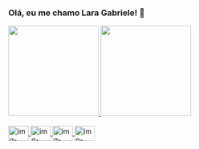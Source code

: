### Olá, eu me chamo Lara Gabriele! 👋

<div>
  <a href="https://github.com/laragabrieleb">
  <img height="180em" src="https://github-readme-stats.vercel.app/api?username=laragabrieleb&show_icons=true&theme=dracula&include_all_commits=true&count_private=true"/>
  <img height="180em" src="https://github-readme-stats.vercel.app/api/top-langs/?username=laragabrieleb&layout=compact&langs_count=16&theme=dracula"/>
</div>
  
<div style="display: inline_block"><br>
  <img align="center" alt="img-Csharp" height="30" width="40" src="https://cdn.jsdelivr.net/gh/devicons/devicon/icons/csharp/csharp-original.svg">
  <img align="center" alt="img-JavaScript" height="30" width="40" src="https://cdn.jsdelivr.net/gh/devicons/devicon/icons/javascript/javascript-plain.svg">
  <img align="center" alt="img-Html" height="30" width="40" src="https://cdn.jsdelivr.net/gh/devicons/devicon/icons/html5/html5-original.svg">
  <img align="center" alt="img-Css" height="30" width="40" src="https://cdn.jsdelivr.net/gh/devicons/devicon/icons/css3/css3-original.svg">
</div>
  
  ##

 
